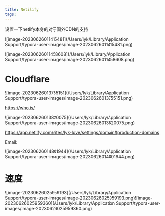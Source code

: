 ```yaml
---
title: Netilify
tags:
---
```








设置一下netlify本身的对于国外CDN的支持

![image-20230626011415481](/Users/lyk/Library/Application Support/typora-user-images/image-20230626011415481.png)















![image-20230626011458608](/Users/lyk/Library/Application Support/typora-user-images/image-20230626011458608.png)







# Cloudflare



![image-20230626013755151](/Users/lyk/Library/Application Support/typora-user-images/image-20230626013755151.png)





https://who.is/



![image-20230626013820075](/Users/lyk/Library/Application Support/typora-user-images/image-20230626013820075.png)







https://app.netlify.com/sites/lyk-love/settings/domain#production-domains





Email:

![image-20230626014801944](/Users/lyk/Library/Application Support/typora-user-images/image-20230626014801944.png)

# 速度

![image-20230626025959193](/Users/lyk/Library/Application Support/typora-user-images/image-20230626025959193.png)![image-20230626025959360](/Users/lyk/Library/Application Support/typora-user-images/image-20230626025959360.png)
